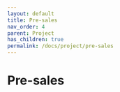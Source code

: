 ```yaml
---
layout: default
title: Pre-sales
nav_order: 4
parent: Project
has_children: true
permalink: /docs/project/pre-sales
---
```


# Pre-sales
